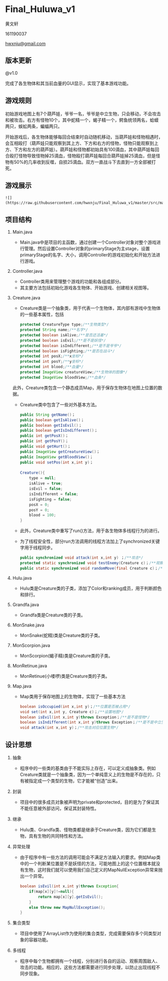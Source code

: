 # Final_Huluwa_v1

黄文轩

161190037

hwxnju@gmail.com

## 版本更新

@v1.0

完成了各生物体和其当前血量的GUI显示，实现了基本游戏功能。

## 游戏规则

初始游戏地图上有7个葫芦娃，爷爷一名，爷爷是中立生物，只会移动，不会攻击和被攻击。右方有怪物10个，其中蛇精一个，蝎子精一个，鳄鱼统领两名，蛤蟆两只，蜈蚣两条，蝙蝠两只。

开始游戏后，各生物体能够每回合结束时自动随机移动，当葫芦娃和怪物相遇时，会互相殴打（葫芦娃只能观察到其上方、下方和右方的怪物，怪物只能观察到上方、下方和左方的葫芦娃）。葫芦娃和怪物都初始具有100滴血，其中葫芦娃每回合殴打怪物导致怪物掉25滴血，怪物殴打葫芦娃每回合葫芦娃掉25滴血，但是怪物有50%的几率收到反噬，自损25滴血。双方一直战斗下去直到一方全部被打死。

## 游戏展示
	
	![](https://raw.githubusercontent.com/hwxnju/Final_Huluwa_v1/master/src/main/resources/v1.0.gif)

## 项目结构

1. Main.java

   - Main.java中是项目的主函数，通过创建一个Controller对象对整个游戏进行管理。然后设置Controller对象的primaryStage为主stage，设置primaryStage的名字、大小，调用Controller的游戏初始化和开始方法进行游戏。

2. Controller.java

   - Controller类用来管理整个游戏的功能和各组成部分。
   - 其主要方法包括初始化游戏各生物体、开始游戏、创建相关视图等。

3. Creature.java

   - Creature类是一个抽象类，用于代表一个生物体，其内部有游戏中生物体的一些基本属性，包括

     ```java
     protected CreatureType type;/**生物类型*/
     protected String name;/**名字*/
     protected boolean isAlive;/**是否还活着*/
     protected boolean isEvil;/**是不是妖怪*/
     protected boolean isIndifferent;/**是不是爷爷*/
     protected boolean isFighting;/**是否在战斗*/
     protected int posX;/**x坐标*/
     protected int posY;/**y坐标*/
     protected int blood;/**血量*/
     protected ImageView creatureView;/**生物体的图像*/
     protected ImageView bloodView;/**血条*/
     ```

   此外，Creature类包含一个静态成员Map，用于保存生物体在地图上位置的数据。

   - Creature类中包含了一些对外基本方法。

     ```java
     public String getName()；
     public boolean getIsAlive()；
     public boolean getIsEvil()；
     public boolean getIsIndifferent()；
     public int getPosX()；
     public int getPosY()；
     public void getHurt()；
     public ImageView getCreatureView()；
     public ImageView getBloodView()；
     public void setPos(int x,int y)；
     
     Creature(){
         type = null;
         isAlive = true;
         isEvil = false;
         isIndifferent = false;
         isFighting = false;
         posX = 0;
         posY = 0;
         blood = 100;
     }
     ```

   - 此外，Creature类中重写了run()方法，用于各生物体多线程行为的进行。

   - 为了线程安全性，部分run方法调用的线程方法加上了synchronized关键字用于线程同步。

     ```java
     public synchronized void attack(int x,int y) ；/**攻击*/
     protected static synchronized void testEnemy(Creature c)；/**观察周围是不是有敌人*/
     public static synchronized void randomMove(final Creature c)；/**随机移动*/
     ```

4. Hulu.java

   - Hulu类是Creature类的子类，添加了Color和ranking成员，用于判断颜色和排行。

5. Grandfa.java

   - Grandfa类是Creature类的子类。

6. MonSnake.java

   - MonSnake(蛇精)类是Creature类的子类。

7. MonScorpion.java

   - MonScorpion(蝎子精)类是Creature类的子类。

8. MonRetinue.java

   - MonRetinue(小喽啰)类是Creature类的子类。

9. Map.java

   - Map类用于保存地图上的生物体，实现了一些基本方法

     ```java
     boolean isOccupied(int x,int y)；/**位置是否被占用*/
     void set(int x,int y, Creature c)；/**设置地图*/
     boolean isEvil(int x,int y)throws Exception；/**是不是怪物*/
     boolean isIndifferent(int x,int y)throws Exception；/**是不是中立生物*/
     void attack(int x,int y)；/**攻击对应位置生物*/
     ```



## 设计思想

1. 抽象

   - 程序中的一些类的基类由于不能实际上存在，可以定义成抽象类。例如Creature类就是一个抽象类，因为一个单纯意义上的生物是不存在的，只有被指定成一个类型的生物，它才能被“创造”出来。

2. 封装

   - 项目中的很多成员对象被声明为private和protected，目的是为了保证其不能任意被外部访问，保证其封装特性。

3. 继承

   - Hulu类、Grandfa类、怪物类都是继承于Creature类，因为它们都是生物，具有生物的共同特性和方法。

4. 异常处理

   - 由于程序中有一些方法的调用可能会不满足方法输入的要求。例如Map类中的一个判断某位置是不是妖怪的方法，可能地图上的这个位置根本就没有生物，这时我们就可以使用我们自己定义的MapNullException异常来抛出一个异常。

     ```java
     boolean isEvil(int x,int y)throws Exception{
         if(map[x][y]!=null){
             return map[x][y].getIsEvil();
         }
         else throw new MapNullException();
     }
     ```

5. 集合类型

   - 项目中使用了ArrayList作为使用的集合类型，完成需要保存多个同类型对象的容器功能。

6. 多线程

   - 程序中每个生物都拥有一个线程，分别进行各自的运动、观察周围敌人、攻击的功能。相应的，这些方法都需要进行同步处理，以防止出现线程不同步现象。